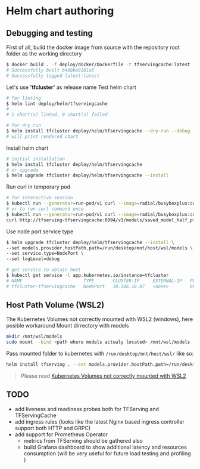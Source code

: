 # Helm chart authoring

## Debugging and testing
First of all, build the docker image from source with the repository root folder as the working directory

```bash
$ docker build . -f deploy/docker/Dockerfile -t tfservingcache:latest
# Successfully built b40bbe9181a5
# Successfully tagged latest:latest
```

Let's use **'tfcluster'** as release name
Test helm chart
```bash
# for linting
$ helm lint deploy/helm/tfservingcache
# ...
# 1 chart(s) linted, 0 chart(s) failed

# for dry run
$ helm install tfcluster deploy/helm/tfservingcache --dry-run --debug
# will print rendered chart 
```
Install helm chart
```bash
# initial installation
$ helm install tfcluster deploy/helm/tfservingcache
# or upgrade
$ helm upgrade tfcluster deploy/helm/tfservingcache --install
```
Run curl in temporary pod 
```bash
# for interactive session
$ kubectl run --generator=run-pod/v1 curl --image=radial/busyboxplus:curl -i --tty --rm
# or to run curl command once
$ kubectl run --generator=run-pod/v1 curl --image=radial/busyboxplus:curl -i --tty --rm -- \
curl http://tfserving-tfservingcache:8094/v1/models/saved_model_half_plus_two_cpu/versions/00000123
```
Use node port service type
```bash
$ helm upgrade tfcluster deploy/helm/tfservingcache --install \
--set models.provider.hostPath.path=/run/desktop/mnt/host/wsl/models \
--set service.type=NodePort \
--set logLevel=debug

# get service to obtain host 
$ kubectl get service -l app.kubernetes.io/instance=tfcluster
# NAME                       TYPE       CLUSTER-IP     EXTERNAL-IP   PORT(S)                                                       AGE
# tfcluster-tfservingcache   NodePort   10.106.18.87   <none>        8093:31230/TCP,8100:32460/TCP,8094:32767/TCP,8095:31991/TCP   12m
```

## Host Path Volume (WSL2)
The Kubernetes Volumes not correctly mounted with WSL2 (windows), here posible workaround 
Mount dirrectory with models
```bash 
mkdir /mnt/wsl/models
sudo mount --bind <path where models actualy located> /mnt/wsl/models
```
Pass mounted folder to kubernetes with `/run/desktop/mnt/host/wsl/` like so:
```bash 
helm install tfserving . --set models.provider.hostPath.path=/run/desktop/mnt/host/wsl/models
```
> Please read [Kubernetes Volumes not correctly mounted with WSL2](https://github.com/docker/for-win/issues/5325)

## TODO
- add liveness and readiness probes both for TFServing and TFServingCache
- add ingress rules (looks like the latest Nginx based ingress controller support both HTTP and GRPC)
- add support for Prometheus Operator
  - metrics from TFServing should be gathered also
  - build Grafana dashboard to show additional latency and resources consumption (will be very useful for future load testing and profiling )
